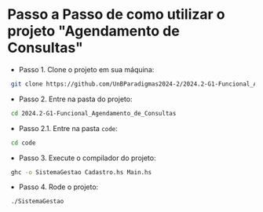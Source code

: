 # Passo a Passo de como utilizar o projeto "Agendamento de Consultas"
- Passo 1. Clone o projeto em sua máquina:

```bash
 git clone https://github.com/UnBParadigmas2024-2/2024.2-G1-Funcional_Agendamento_de_Consultas.git 
 ```

- Passo 2. Entre na pasta do projeto:

```bash
 cd 2024.2-G1-Funcional_Agendamento_de_Consultas
```
- Passo 2.1. Entre na pasta `code`:

```bash
 cd code
``` 

- Passo 3. Execute o compilador do projeto:

```bash
 ghc -o SistemaGestao Cadastro.hs Main.hs 
 ```

- Passo 4. Rode o projeto:

```bash
 ./SistemaGestao 
```  
